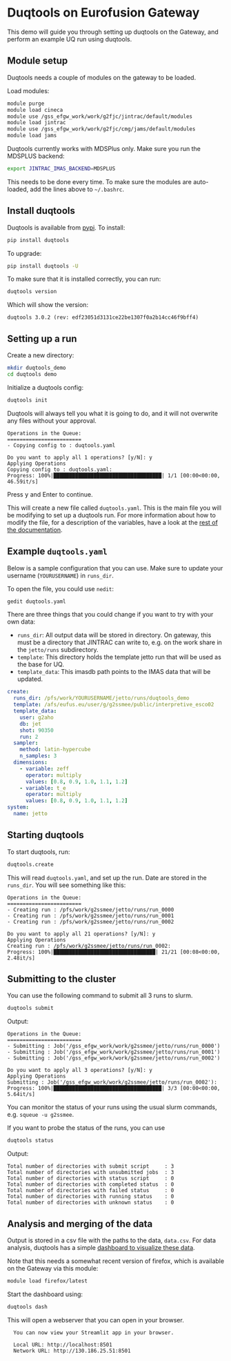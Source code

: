 # Duqtools on Eurofusion Gateway

This demo will guide you through setting up duqtools on the Gateway, and perform an example UQ run using duqtools.

## Module setup

Duqtools needs a couple of modules on the gateway to be loaded.

Load modules:

```bash
module purge
module load cineca
module use /gss_efgw_work/work/g2fjc/jintrac/default/modules
module load jintrac
module use /gss_efgw_work/work/g2fjc/cmg/jams/default/modules
module load jams
```

Duqtools currently works with MDSPlus only. Make sure you run the MDSPLUS backend:

```bash
export JINTRAC_IMAS_BACKEND=MDSPLUS
```

This needs to be done every time. To make sure the modules are auto-loaded, add the lines above to `~/.bashrc`.

## Install duqtools

Duqtools is available from [pypi](https://pypi.org/project/pipi). To install:

```bash
pip install duqtools
```

To upgrade:

```bash
pip install duqtools -U
```

To make sure that it is installed correctly, you can run:

```bash
duqtools version
```

Which will show the version:

```
duqtools 3.0.2 (rev: edf23051d3131ce22be1307f0a2b14cc46f9bff4)
```

## Setting up a run

Create a new directory:

```bash
mkdir duqtools_demo
cd duqtools demo
```

Initialize a duqtools config:

```bash
duqtools init
```

Duqtools will always tell you what it is going to do, and it will not overwrite any files without your approval.

```
Operations in the Queue:
========================
- Copying config to : duqtools.yaml

Do you want to apply all 1 operations? [y/N]: y
Applying Operations
Copying config to : duqtools.yaml:
Progress: 100%|███████████████████████████████████| 1/1 [00:00<00:00, 46.59it/s]
```

Press <kbd>y</kbd> and <kbc>Enter</kbc> to continue.

This will create a new file called `duqtools.yaml`. This is the main file you will be modifying to set up a duqtools run. For more information about how to modify the file, for a description of the variables, have a look at the [rest of the documentation](.config/index.md).

## Example `duqtools.yaml`

Below is a sample configuration that you can use. Make sure to update your username (`YOURUSERNAME`) in `runs_dir`.

To open the file, you could use `nedit`:

```bash
gedit duqtools.yaml
```

There are three things that you could change if you want to try with your own data:

- `runs_dir`: All output data will be stored in directory. On gateway, this must be a directory that JINTRAC can write to, e.g. on the work share in the `jetto/runs` subdirectory.
- `template`: This directory holds the template jetto run that will be used as the base for UQ.
- `template_data`: This imasdb path points to the IMAS data that will be updated.

```yaml
create:
  runs_dir: /pfs/work/YOURUSERNAME/jetto/runs/duqtools_demo
  template: /afs/eufus.eu/user/g/g2ssmee/public/interpretive_esco02
  template_data:
    user: g2aho
    db: jet
    shot: 90350
    run: 2
  sampler:
    method: latin-hypercube
    n_samples: 3
  dimensions:
    - variable: zeff
      operator: multiply
      values: [0.8, 0.9, 1.0, 1.1, 1.2]
    - variable: t_e
      operator: multiply
      values: [0.8, 0.9, 1.0, 1.1, 1.2]
system:
  name: jetto
```

## Starting duqtools

To start duqtools, run:

```bash
duqtools.create
```

This will read `duqtools.yaml`, and set up the run. Date are stored in the `runs_dir`.
You will see something like this:

```
Operations in the Queue:
========================
- Creating run : /pfs/work/g2ssmee/jetto/runs/run_0000
- Creating run : /pfs/work/g2ssmee/jetto/runs/run_0001
- Creating run : /pfs/work/g2ssmee/jetto/runs/run_0002

Do you want to apply all 21 operations? [y/N]: y
Applying Operations
Creating run : /pfs/work/g2ssmee/jetto/runs/run_0002:
Progress: 100%|█████████████████████████████████| 21/21 [00:08<00:00,  2.48it/s]
```

## Submitting to the cluster

You can use the following command to submit all 3 runs to slurm.

```bash
duqtools submit
```

Output:

```
Operations in the Queue:
========================
- Submitting : Job('/gss_efgw_work/work/g2ssmee/jetto/runs/run_0000')
- Submitting : Job('/gss_efgw_work/work/g2ssmee/jetto/runs/run_0001')
- Submitting : Job('/gss_efgw_work/work/g2ssmee/jetto/runs/run_0002')

Do you want to apply all 3 operations? [y/N]: y
Applying Operations
Submitting : Job('/gss_efgw_work/work/g2ssmee/jetto/runs/run_0002'):
Progress: 100%|███████████████████████████████████| 3/3 [00:00<00:00,  5.64it/s]
```

You can monitor the status of your runs using the usual slurm commands, e.g. `squeue -u g2ssmee`.

If you want to probe the status of the runs, you can use

```bash
duqtools status
```

Output:

```
Total number of directories with submit script     : 3
Total number of directories with unsubmitted jobs  : 3
Total number of directories with status script     : 0
Total number of directories with completed status  : 0
Total number of directories with failed status     : 0
Total number of directories with running status    : 0
Total number of directories with unknown status    : 0
```

## Analysis and merging of the data

Output is stored in a csv file with the paths to the data, `data.csv`.
For data analysis, duqtools has a simple [dashboard to visualize these data](./dash.md).

Note that this needs a somewhat recent version of firefox, which is available on the Gateway via this module:

```bash
module load firefox/latest
```

Start the dashboard using:

```bash
duqtools dash
```

This will open a webserver that you can open in your browser.

```
  You can now view your Streamlit app in your browser.

  Local URL: http://localhost:8501
  Network URL: http://130.186.25.51:8501
```
